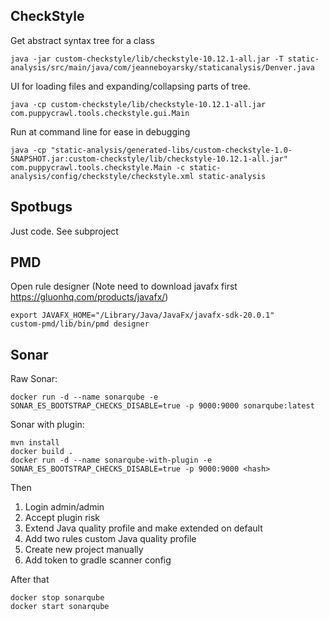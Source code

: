 ## CheckStyle

Get abstract syntax tree for a class

```
java -jar custom-checkstyle/lib/checkstyle-10.12.1-all.jar -T static-analysis/src/main/java/com/jeanneboyarsky/staticanalysis/Denver.java 
```

UI for loading files and expanding/collapsing parts of tree.

```
java -cp custom-checkstyle/lib/checkstyle-10.12.1-all.jar com.puppycrawl.tools.checkstyle.gui.Main
```

Run at command line for ease in debugging

```
java -cp "static-analysis/generated-libs/custom-checkstyle-1.0-SNAPSHOT.jar:custom-checkstyle/lib/checkstyle-10.12.1-all.jar" com.puppycrawl.tools.checkstyle.Main -c static-analysis/config/checkstyle/checkstyle.xml static-analysis
```

## Spotbugs

Just code. See subproject

## PMD

Open rule designer (Note need to download javafx first https://gluonhq.com/products/javafx/)

```
export JAVAFX_HOME="/Library/Java/JavaFx/javafx-sdk-20.0.1"
custom-pmd/lib/bin/pmd designer 
```

## Sonar

Raw Sonar:

```
docker run -d --name sonarqube -e SONAR_ES_BOOTSTRAP_CHECKS_DISABLE=true -p 9000:9000 sonarqube:latest
```


Sonar with plugin:

```
mvn install
docker build .
docker run -d --name sonarqube-with-plugin -e SONAR_ES_BOOTSTRAP_CHECKS_DISABLE=true -p 9000:9000 <hash>
```


Then
1. Login admin/admin
1. Accept plugin risk
1. Extend Java quality profile and make extended on default
1. Add two rules custom Java quality profile
1. Create new project manually
1. Add token to gradle scanner config

After that

```
docker stop sonarqube
docker start sonarqube
```